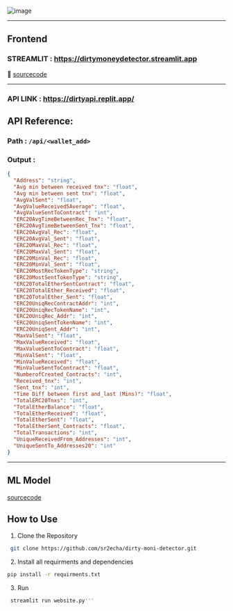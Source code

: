![image](https://github.com/sr2echa/dirty-moni-detector/assets/65058816/f2d86ce3-9d19-499a-bc6e-7ef83f8f7083)

---

## Frontend 
### STREAMLIT : https://dirtymoneydetector.streamlit.app
🔗 [sourcecode](./web)

---

### API LINK : https://dirtyapi.replit.app/

## API Reference:
### Path : `/api/<wallet_add>`
### Output : 
```json
{
  "Address": "string",
  "Avg min between received tnx": "float",
  "Avg min between sent tnx": "float",
  "AvgValSent": "float",
  "AvgValueReceived5Average": "float",
  "AvgValueSentToContract": "int",
  "ERC20AvgTimeBetweenRec_Tnx": "float",
  "ERC20AvgTimeBetweenSent_Tnx": "float",
  "ERC20AvgVal_Rec": "float",
  "ERC20AvgVal_Sent": "float",
  "ERC20MaxVal_Rec": "float",
  "ERC20MaxVal_Sent": "float",
  "ERC20MinVal_Rec": "float",
  "ERC20MinVal_Sent": "float",
  "ERC20MostRecTokenType": "string",
  "ERC20MostSentTokenType": "string",
  "ERC20TotalEtherSentContract": "float",
  "ERC20TotalEther_Received": "float",
  "ERC20TotalEther_Sent": "float",
  "ERC20UniqRecContractAddr": "int",
  "ERC20UniqRecTokenName": "int",
  "ERC20UniqRec_Addr": "int",
  "ERC20UniqSentTokenName": "int",
  "ERC20UniqSent_Addr": "int",
  "MaxValSent": "float",
  "MaxValueReceived": "float",
  "MaxValueSentToContract": "float",
  "MinValSent": "float",
  "MinValueReceived": "float",
  "MinValueSentToContract": "float",
  "NumberofCreated_Contracts": "int",
  "Received_tnx": "int",
  "Sent_tnx": "int",
  "Time Diff between first and_last (Mins)": "float",
  "TotalERC20Tnxs": "int",
  "TotalEtherBalance": "float",
  "TotalEtherReceived": "float",
  "TotalEtherSent": "float",
  "TotalEtherSent_Contracts": "float",
  "TotalTransactions": "int",
  "UniqueReceivedFrom_Addresses": "int",
  "UniqueSentTo_Addresses20": "int"
}

```
---

## ML Model
[sourcecode](./ML)

## How to Use 

1. Clone the Repository 
```bash 
 git clone https://github.com/sr2echa/dirty-moni-detector.git
```

2. Install all requirments and dependencies
```bash
pip install -r requirments.txt
```
3. Run 
```bash
 streamlit run website.py'''

 
